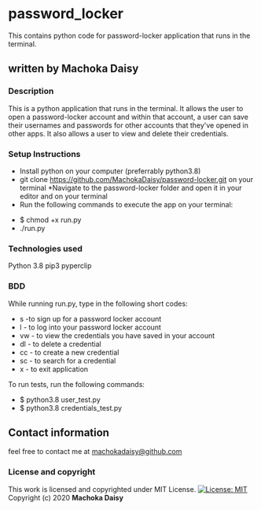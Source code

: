 # password_locker
This contains python code for password-locker application that runs in the terminal.

## written by Machoka Daisy

### Description
This is a python application that runs in the terminal. It allows the user to open a password-locker account and within that account, a user can save their usernames and passwords for other accounts that they've opened in other apps. It also allows a user to view and delete their credentials.

### Setup Instructions
* Install python on your computer (preferrably python3.8)
* git clone https://github.com/MachokaDaisy/password-locker.git on your terminal
*Navigate to the password-locker folder and open it in your editor and on your terminal
* Run the following commands to execute the app on your terminal:
- $ chmod +x run.py
- ./run.py


### Technologies used
Python 3.8
pip3
pyperclip

### BDD
While running run.py, type in the following short codes:
- s -to sign up for a password locker account
- l - to log into your password locker account
- vw - to view the credentials you have saved in your account
- dl - to delete a credential
- cc - to create a new credential
- sc - to search for a credential
- x - to exit application

To run tests, run the following commands:
* $ python3.8 user_test.py
* $ python3.8 credentials_test.py



## Contact information
feel free to contact me at machokadaisy@github.com

### License and copyright
This work is licensed and copyrighted under MIT License.
[![License:
MIT](https://img.shields.io/badge/License-MIT-yellow.svg)](https://opensource.org/licenses/MIT)
Copyright (c) 2020 **Machoka Daisy**